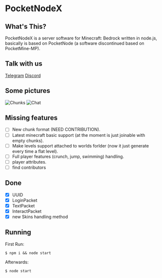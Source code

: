 # PocketNodeX

## What's This?
PocketNodeX is a server software for Minecraft: Bedrock written in node.js, basically is based on PocketNode (a software discontinued based on PocketMine-MP).

## Talk with us
[Telegram](https://t.me/PocketNodeX)
[Discord](https://discord.gg/fGkHZhu)

## Some pictures
![Chunks](https://user-images.githubusercontent.com/34418030/63705464-7eec2700-c82d-11e9-8a3e-19fe78459816.png)
![Chat](https://user-images.githubusercontent.com/34418030/63705467-80b5ea80-c82d-11e9-921e-0e0eb4bb5822.png)


## Missing features
- [ ] New chunk format (NEED CONTRIBUTION).
- [ ] Latest minecraft basic support (at the moment is just joinable with empty chunks).
- [ ] Make levels support attached to worlds forlder (now it just generate every time a flat level).
- [ ] Full player features (crunch, jump, swimming) handling.
- [ ] player attributes.
- [ ] find contributors

## Done
- [x] UUID 
- [x] LoginPacket
- [x] TextPacket
- [x] InteractPacket
- [x] new Skins handling method

## Running
First Run:
```
$ npm i && node start
```

Afterwards:
```
$ node start

